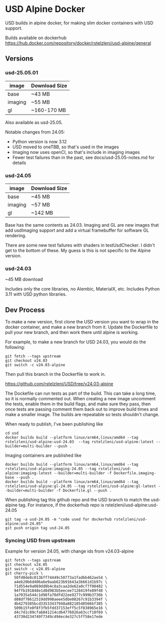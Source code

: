 # USD Alpine Docker

USD builds in alpine docker, for making slim docker containers with USD support.

Builds available on dockerhub
https://hub.docker.com/repository/docker/rstelzleni/usd-alpine/general

## Versions

### usd-25.05.01

| image   | Download Size |
| ------- | ------------- |
| base    | ~43 MB        |
| imaging | ~55 MB        |
| gl      | ~160-170 MB   |

Also available as usd-25.05.

Notable changes from 24.05:

- Python version is now 3.12
- USD moved to oneTBB, so that's used in the images
- Imaging now uses openCl, so that's include in imaging images
- Fewer test failures than in the past, see docs/usd-25.05-notes.md for details

### usd-24.05

| image   | Download Size |
| ------- | ------------- |
| base    | ~45 MB        |
| imaging | ~57 MB        |
| gl      | ~142 MB       |

Base has the same contents as 24.03. Imaging and GL are new images that add
usdImaging support and add a virtual framebuffer for software GL rendering.

There are some new test failures with shaders in testUsdChecker. I didn't get
to the bottom of these. My guess is this is not specific to the Alpine version.

### usd-24.03

~45 MB download

Includes only the core libraries, no Alembic, MaterialX, etc. Includes Python
3.11 with USD python libraries.

## Dev Process

To make a new version, first clone the USD version you want to wrap in the docker
container, and make a new branch from it. Update the Dockerfile to pull your new
branch, and then work there until alpine is working. 

For example, to make a new branch for USD 24.03, you would do the following:

```
git fetch --tags upstream
git checkout v24.03
git switch -c v24.03-alpine
```

Then pull this branch in the Dockerfile to work in.

https://github.com/rstelzleni/USD/tree/v24.03-alpine

The Dockefile can run tests as part of the build. This can take a long time, so
it is normally commented out. When creating a new image uncomment the tests,
enable them in the build flags, and make sure they pass, then once tests are
passing comment them back out to improve build times and make a smaller image.
The builds are repeatable so tests shouldn't change.

When ready to publish, I've been publishing like

```
cd usd
docker buildx build --platform linux/arm64,linux/amd64 --tag rstelzleni/usd-alpine:usd-24.03  --tag rstelzleni/usd-alpine:latest --builder=multi-builder --push .
```

Imaging containers are published like

```
docker buildx build --platform linux/arm64,linux/amd64 --tag rstelzleni/usd-alpine:imaging-24.05 --tag rstelzleni/usd-alpine:imaging-latest --builder=multi-builder -f Dockerfile.imaging-base --push .
docker buildx build --platform linux/arm64,linux/amd64 --tag rstelzleni/usd-alpine:gl-24.05 --tag rstelzleni/usd-alpine:gl-latest --builder=multi-builder -f Dockerfile.gl --push .
```

When publishing tag this github repo and the USD branch to match the usd-alpine
tag. For instance, if the dockerhub repo is rstelzleni/usd-alpine:usd-24.05

```
git tag -a usd-24.05 -m "code used for dockerhub rstelzleni/usd-alpine:usd-24.05"
git push origin tag usd-24.05
```

### Syncing USD from upstream

Example for version 24.05, with change ids from v24.03-alpine

```
git fetch --tags upstream
git checkout v24.05
git switch -c v24.05-alpine
git cherry-pick \
    50fd0de8c013bff74449c50773a1fadbb462ae54 \
    a4eb20b6d406a6e9aab623b91643a3b661d1b97c \
    71d554e9a069dd8b4c8a3caa2de62a0cf7f00482 \
    94ffb191848e1d8d983b5eecee7128419fe89f48 \
    1a7035a544c1d98fa70dfd22ee9277c999b3736b \
    d88df78612519dd998aeee5dbe08267c91b3394f \
    4b4279385bcd33533437948a88210540566bf385 \
    509b15fe0f8f3fb5fdd37153eff5c5f838965e16 \
    d4c7d1c89cfa6841214cd64776026a63ccf10f69 \
    43730d234749f7349c494ec4e327c5ff58e17ede
```


